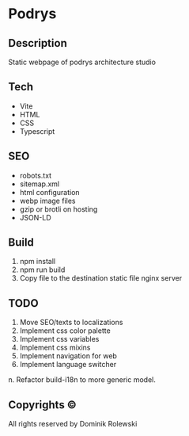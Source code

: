 # Podrys 

## Description
Static webpage of podrys architecture studio

## Tech
- Vite
- HTML
- CSS
- Typescript

## SEO
- robots.txt
- sitemap.xml
- html configuration
- webp image files
- gzip or brotli on hosting
- JSON-LD

## Build
1. npm install
2. npm run build
3. Copy file to the destination static file nginx server

## TODO
1. Move SEO/texts to localizations
2. Implement css color palette
3. Implement css variables
4. Implement css mixins
5. Implement navigation for web
6. Implement language switcher

n. Refactor build-i18n to more generic model.

## Copyrights ©
All rights reserved by Dominik Rolewski